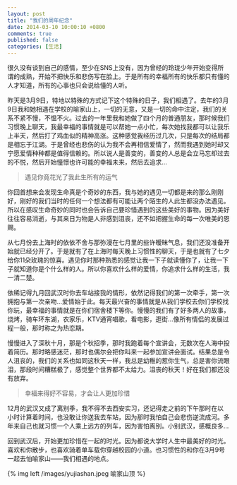 ```yaml
---
layout: post
title: "我们的周年纪念"
date: 2014-03-10 10:00:10 +0800
comments: true
published: false
categories: [生活]
---
```

很久没有谈到自己的感情，至少在SNS上没有，因为曾经的玲珑少年开始变得所谓的成熟，开始不把快乐和悲伤写在脸上。于是所有的幸福所有的快乐都只有懂的人才知道，所有的心事也只会说给懂的人听。

昨天是3月9日，特地以特殊的方式记下这个特殊的日子，我们相遇了。去年的3月9日我和她相遇在学校的喻家山上，一切的无意，又是一切的命中注定，我们的关系不紧不慢，不愠不火。过去的一年里我和她做了四个月的普通朋友，那时候我们习惯晚上聊天，我最幸福的事情就是可以帮她一点小忙，每次她找我都可以让我乐上半天，然后打了鸡血似的精神高涨。这种感觉我经历过几次，只是每次的结局都是相忘于江湖。于是曾经也悲伤的认为我不会再相信爱情了，然而我遇到她时却又宁愿爱情种种都是值得信赖的。所以说人是善变的，善变的人总是会立马忘却过去的不悦，然后开始憧憬也许可能的幸福未来，然后去追求...
<!-- more -->

> 遇见你竟花光了我此生所有的运气

你回首想来会发现生命真是个奇妙的东西，我与她的遇见一切都是来的那么刚刚好，刚好的我们当时的任何一个想法都有可能让两个陌生的人此生都没办法遇见。所以在感叹生命奇妙的同时也会告诉自己要珍惜遇到的这些美好的事物。因为美好往往容易消逝，与其来日为物是人非感到沮丧，还不如把握生命的每一次唯美的恩赐。

从七月份去上海时的依依不舍与那弥漫在七月里的些许暧昧气息，我们还没准备开始就已经分开了。于是就有了在上海时每天晚上习惯性的聊天，于是也就有了七夕给你11朵玫瑰的惊喜。遇见你时那种熟悉的感觉让我一下子就读懂你了，让我一下子就知道你是个什么样的人。所以你喜欢什么样的爱情，你追求什么样的生活，我一清二楚。

依稀记得九月回武汉时你去车站接我的情形，依然记得我们的第一次牵手，第一次拥抱与第一次亲吻...爱情始于此。每天最兴奋的事情就是从我们学校去你们学校找你玩，最幸福的事情就是在你们宿舍楼下等你。慢慢的我们有了好多两人的故事，烧烤，骑车环东湖，农家乐，KTV通宵唱歌，看电影，逛街...像所有情侣的发展过程一般，那时称之为热恋期。

慢慢进入了深秋十月，那是个秋招季，那时我跑着每个宣讲会，无数次在人海中投着简历。那时略感迷茫，那时也偶尔会把你叫来一起参加宣讲会面试。结果总是令人沮丧的，我们的关系也如同这秋天一样，我总是幼稚的惹你生气，总是害你流眼泪，那段时间糟糕极了，感觉整个世界都不太给力。沮丧的秋天！好在我们都还没有放弃。

> 幸福来得好不容易，才会让人更加珍惜

12月的武汉又成了离别季，我不得不去西安实习，还记得走之前的下午那时在以小时计算着时间，也没敢让你送我去车站，因为那时我怕自己会悲伤逆流成河。多年来自己也就习惯一个人乘上远方的列车，因为害怕离别。小别武汉，感概良多...

回到武汉后，开始更加珍惜在一起的时光。因为都说大学时人生中最美好的时光。喜欢和你散步，也喜欢骑着单车载你穿越校园的小道。也习惯性的和你在3月9号一起去怕喻家山——我们相遇的地点。

{% img left /images/yujiashan.jpeg 喻家山顶 %}
